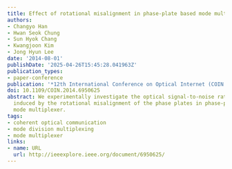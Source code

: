 ```yaml
---
title: Effect of rotational misalignment in phase-plate based mode multiplexer
authors:
- Changyo Han
- Hwan Seok Chung
- Sun Hyok Chang
- Kwangjoon Kim
- Jong Hyun Lee
date: '2014-08-01'
publishDate: '2025-04-26T15:45:28.041963Z'
publication_types:
- paper-conference
publication: '*12th International Conference on Optical Internet (COIN 2014)*'
doi: 10.1109/COIN.2014.6950625
abstract: We experimentally investigate the optical signal-to-noise ratio penalty
  induced by the rotational misalignment of the phase plates in phase-plate based
  mode multiplexer.
tags:
- coherent optical communication
- mode division multiplexing
- mode multiplexer
links:
- name: URL
  url: http://ieeexplore.ieee.org/document/6950625/
---
```

